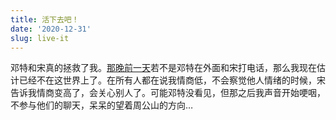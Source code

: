 ```yaml
---
title: 活下去吧！
date: '2020-12-31'
slug: live-it
---
```


邓特和宋真的拯救了我。[那晚前一天](/cn/2020/12/is-he-dead/)若不是邓特在外面和宋打电话，那么我现在估计已经不在这世界上了。在所有人都在说我情商低，不会察觉他人情绪的时候，宋告诉我情商变高了，会关心别人了。可能邓特没看见，但那之后我声音开始哽咽，不参与他们的聊天，呆呆的望着周公山的方向…
